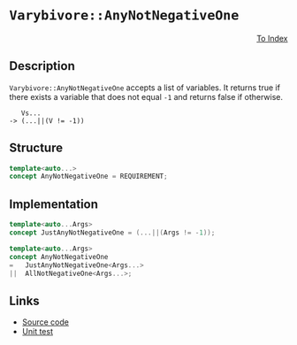<!-- Copyright 2024 Feng Mofan
SPDX-License-Identifier: Apache-2.0 -->

# `Varybivore::AnyNotNegativeOne`

<p style='text-align: right;'><a href="../../concepts.md#varybivore-any-not-negative-one">To Index</a></p>

## Description

`Varybivore::AnyNotNegativeOne` accepts a list of variables.
It returns true if there exists a variable that does not equal `-1` and returns false if otherwise.

<pre><code>   Vs...
-> (...||(V != -1))</code></pre>

## Structure

```C++
template<auto...>
concept AnyNotNegativeOne = REQUIREMENT;
```

## Implementation

```C++
template<auto...Args>
concept JustAnyNotNegativeOne = (...||(Args != -1));

template<auto...Args>
concept AnyNotNegativeOne
=   JustAnyNotNegativeOne<Args...>
||  AllNotNegativeOne<Args...>;
```

## Links

- [Source code](../../../../conceptrodon/varybivore/concepts/descend/any_not_negative_one.hpp)
- [Unit test](../../../../tests/unit/concepts/varybivore/any_not_negative_one.test.hpp)
